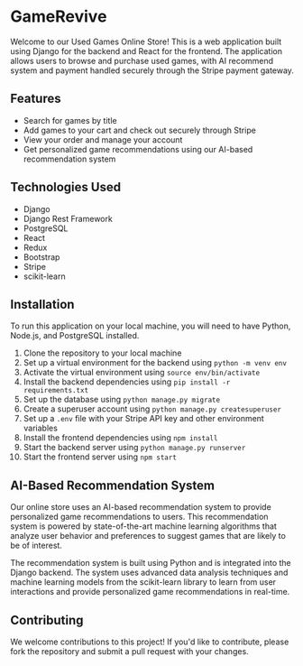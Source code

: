 # GameRevive

Welcome to our Used Games Online Store! This is a web application built using Django for the backend and React for the frontend. The application allows users to browse and purchase used games, with AI recommend system and payment handled securely through the Stripe payment gateway.

## Features
- Search for games by title
- Add games to your cart and check out securely through Stripe
- View your order and manage your account
- Get personalized game recommendations using our AI-based recommendation system

## Technologies Used
- Django
- Django Rest Framework
- PostgreSQL
- React
- Redux
- Bootstrap
- Stripe
- scikit-learn

## Installation
To run this application on your local machine, you will need to have Python, Node.js, and PostgreSQL installed.

1. Clone the repository to your local machine
2. Set up a virtual environment for the backend using `python -m venv env`
3. Activate the virtual environment using `source env/bin/activate`
4. Install the backend dependencies using `pip install -r requirements.txt`
5. Set up the database using `python manage.py migrate`
6. Create a superuser account using `python manage.py createsuperuser`
7. Set up a `.env` file with your Stripe API key and other environment variables
8. Install the frontend dependencies using `npm install`
9. Start the backend server using `python manage.py runserver`
10. Start the frontend server using `npm start`

## AI-Based Recommendation System
Our online store uses an AI-based recommendation system to provide personalized game recommendations to users. This recommendation system is powered by state-of-the-art machine learning algorithms that analyze user behavior and preferences to suggest games that are likely to be of interest.

The recommendation system is built using Python and is integrated into the Django backend. The system uses advanced data analysis techniques and machine learning models from the scikit-learn library to learn from user interactions and provide personalized game recommendations in real-time.


## Contributing
We welcome contributions to this project! If you'd like to contribute, please fork the repository and submit a pull request with your changes.


